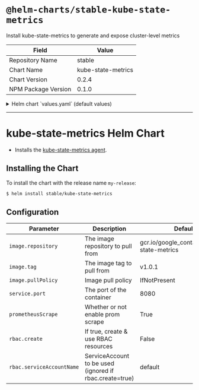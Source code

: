 # `@helm-charts/stable-kube-state-metrics`

Install kube-state-metrics to generate and expose cluster-level metrics

| Field               | Value              |
| ------------------- | ------------------ |
| Repository Name     | stable             |
| Chart Name          | kube-state-metrics |
| Chart Version       | 0.2.4              |
| NPM Package Version | 0.1.0              |

<details>

<summary>Helm chart `values.yaml` (default values)</summary>

```yaml
# Default values for kube-state-metrics.
prometheusScrape: true
image:
  repository: gcr.io/google_containers/kube-state-metrics
  tag: v1.0.1
  pullPolicy: IfNotPresent
service:
  port: 8080
rbac:
  # If true, create & use RBAC resources
  create: false
  # Ignored if rbac.create is true
  serviceAccountName: default
```

</details>

---

# kube-state-metrics Helm Chart

- Installs the [kube-state-metrics agent](https://github.com/kubernetes/kube-state-metrics).

## Installing the Chart

To install the chart with the release name `my-release`:

```bash
$ helm install stable/kube-state-metrics
```

## Configuration

| Parameter                 | Description                                             | Default                                     |
| ------------------------- | ------------------------------------------------------- | ------------------------------------------- |
| `image.repository`        | The image repository to pull from                       | gcr.io/google_containers/kube-state-metrics |
| `image.tag`               | The image tag to pull from                              | v1.0.1                                      |
| `image.pullPolicy`        | Image pull policy                                       | IfNotPresent                                |
| `service.port`            | The port of the container                               | 8080                                        |
| `prometheusScrape`        | Whether or not enable prom scrape                       | True                                        |
| `rbac.create`             | If true, create & use RBAC resources                    | False                                       |
| `rbac.serviceAccountName` | ServiceAccount to be used (ignored if rbac.create=true) | default                                     |

